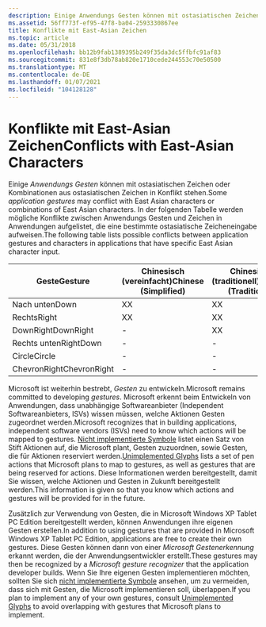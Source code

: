```yaml
---
description: Einige Anwendungs Gesten können mit ostasiatischen Zeichen oder Kombinationen aus ostasiatischen Zeichen in Konflikt stehen.
ms.assetid: 56ff773f-ef95-47f8-ba04-2593330867ee
title: Konflikte mit East-Asian Zeichen
ms.topic: article
ms.date: 05/31/2018
ms.openlocfilehash: bb12b9fab1389395b249f35da3dc5ffbfc91af83
ms.sourcegitcommit: 831e8f3db78ab820e1710cede244553c70e50500
ms.translationtype: MT
ms.contentlocale: de-DE
ms.lasthandoff: 01/07/2021
ms.locfileid: "104128128"
---
```

# <a name="conflicts-with-east-asian-characters"></a><span data-ttu-id="7eca5-103">Konflikte mit East-Asian Zeichen</span><span class="sxs-lookup"><span data-stu-id="7eca5-103">Conflicts with East-Asian Characters</span></span>

<span data-ttu-id="7eca5-104">Einige *Anwendungs Gesten* können mit ostasiatischen Zeichen oder Kombinationen aus ostasiatischen Zeichen in Konflikt stehen.</span><span class="sxs-lookup"><span data-stu-id="7eca5-104">Some *application gestures* may conflict with East Asian characters or combinations of East Asian characters.</span></span> <span data-ttu-id="7eca5-105">In der folgenden Tabelle werden mögliche Konflikte zwischen Anwendungs Gesten und Zeichen in Anwendungen aufgelistet, die eine bestimmte ostasiatische Zeicheneingabe aufweisen.</span><span class="sxs-lookup"><span data-stu-id="7eca5-105">The following table lists possible conflicts between application gestures and characters in applications that have specific East Asian character input.</span></span>



| <span data-ttu-id="7eca5-106">Geste</span><span class="sxs-lookup"><span data-stu-id="7eca5-106">Gesture</span></span>                 | <span data-ttu-id="7eca5-107">Chinesisch (vereinfacht)</span><span class="sxs-lookup"><span data-stu-id="7eca5-107">Chinese (Simplified)</span></span> | <span data-ttu-id="7eca5-108">Chinesisch (traditionell)</span><span class="sxs-lookup"><span data-stu-id="7eca5-108">Chinese (Traditional)</span></span> | <span data-ttu-id="7eca5-109">Japanisch</span><span class="sxs-lookup"><span data-stu-id="7eca5-109">Japanese</span></span>     | <span data-ttu-id="7eca5-110">Koreanisch</span><span class="sxs-lookup"><span data-stu-id="7eca5-110">Korean</span></span>       |
|-------------------------|----------------------|-----------------------|--------------|--------------|
| <span data-ttu-id="7eca5-111">Nach unten</span><span class="sxs-lookup"><span data-stu-id="7eca5-111">Down</span></span><br/>         | <span data-ttu-id="7eca5-112">X</span><span class="sxs-lookup"><span data-stu-id="7eca5-112">X</span></span><br/>         | <span data-ttu-id="7eca5-113">X</span><span class="sxs-lookup"><span data-stu-id="7eca5-113">X</span></span><br/>          | <span data-ttu-id="7eca5-114">X</span><span class="sxs-lookup"><span data-stu-id="7eca5-114">X</span></span><br/> | <span data-ttu-id="7eca5-115">X</span><span class="sxs-lookup"><span data-stu-id="7eca5-115">X</span></span><br/> |
| <span data-ttu-id="7eca5-116">Rechts</span><span class="sxs-lookup"><span data-stu-id="7eca5-116">Right</span></span><br/>        | <span data-ttu-id="7eca5-117">X</span><span class="sxs-lookup"><span data-stu-id="7eca5-117">X</span></span><br/>         | <span data-ttu-id="7eca5-118">X</span><span class="sxs-lookup"><span data-stu-id="7eca5-118">X</span></span><br/>          | <span data-ttu-id="7eca5-119">X</span><span class="sxs-lookup"><span data-stu-id="7eca5-119">X</span></span><br/> | <span data-ttu-id="7eca5-120">X</span><span class="sxs-lookup"><span data-stu-id="7eca5-120">X</span></span><br/> |
| <span data-ttu-id="7eca5-121">DownRight</span><span class="sxs-lookup"><span data-stu-id="7eca5-121">DownRight</span></span><br/>    | -<br/>         | <span data-ttu-id="7eca5-122">X</span><span class="sxs-lookup"><span data-stu-id="7eca5-122">X</span></span><br/>          | -<br/> | <span data-ttu-id="7eca5-123">X</span><span class="sxs-lookup"><span data-stu-id="7eca5-123">X</span></span><br/> |
| <span data-ttu-id="7eca5-124">Rechts unten</span><span class="sxs-lookup"><span data-stu-id="7eca5-124">RightDown</span></span><br/>    | -<br/>         | -<br/>          | <span data-ttu-id="7eca5-125">X</span><span class="sxs-lookup"><span data-stu-id="7eca5-125">X</span></span><br/> | <span data-ttu-id="7eca5-126">X</span><span class="sxs-lookup"><span data-stu-id="7eca5-126">X</span></span><br/> |
| <span data-ttu-id="7eca5-127">Circle</span><span class="sxs-lookup"><span data-stu-id="7eca5-127">Circle</span></span><br/>       | -<br/>         | -<br/>          | -<br/> | <span data-ttu-id="7eca5-128">X</span><span class="sxs-lookup"><span data-stu-id="7eca5-128">X</span></span><br/> |
| <span data-ttu-id="7eca5-129">ChevronRight</span><span class="sxs-lookup"><span data-stu-id="7eca5-129">ChevronRight</span></span><br/> | -<br/>         | -<br/>          | -<br/> | <span data-ttu-id="7eca5-130">X</span><span class="sxs-lookup"><span data-stu-id="7eca5-130">X</span></span><br/> |



 

<span data-ttu-id="7eca5-131">Microsoft ist weiterhin bestrebt, *Gesten* zu entwickeln.</span><span class="sxs-lookup"><span data-stu-id="7eca5-131">Microsoft remains committed to developing *gestures*.</span></span> <span data-ttu-id="7eca5-132">Microsoft erkennt beim Entwickeln von Anwendungen, dass unabhängige Softwareanbieter (Independent Softwareanbieters, ISVs) wissen müssen, welche Aktionen Gesten zugeordnet werden.</span><span class="sxs-lookup"><span data-stu-id="7eca5-132">Microsoft recognizes that in building applications, independent software vendors (ISVs) need to know which actions will be mapped to gestures.</span></span> <span data-ttu-id="7eca5-133">[Nicht implementierte Symbole](unimplemented-glyphs.md) listet einen Satz von Stift Aktionen auf, die Microsoft plant, Gesten zuzuordnen, sowie Gesten, die für Aktionen reserviert werden.</span><span class="sxs-lookup"><span data-stu-id="7eca5-133">[Unimplemented Glyphs](unimplemented-glyphs.md) lists a set of pen actions that Microsoft plans to map to gestures, as well as gestures that are being reserved for actions.</span></span> <span data-ttu-id="7eca5-134">Diese Informationen werden bereitgestellt, damit Sie wissen, welche Aktionen und Gesten in Zukunft bereitgestellt werden.</span><span class="sxs-lookup"><span data-stu-id="7eca5-134">This information is given so that you know which actions and gestures will be provided for in the future.</span></span>

<span data-ttu-id="7eca5-135">Zusätzlich zur Verwendung von Gesten, die in Microsoft Windows XP Tablet PC Edition bereitgestellt werden, können Anwendungen ihre eigenen Gesten erstellen.</span><span class="sxs-lookup"><span data-stu-id="7eca5-135">In addition to using gestures that are provided in Microsoft Windows XP Tablet PC Edition, applications are free to create their own gestures.</span></span> <span data-ttu-id="7eca5-136">Diese Gesten können dann von einer *Microsoft Gestenerkennung* erkannt werden, die der Anwendungsentwickler erstellt.</span><span class="sxs-lookup"><span data-stu-id="7eca5-136">These gestures may then be recognized by a *Microsoft gesture recognizer* that the application developer builds.</span></span> <span data-ttu-id="7eca5-137">Wenn Sie Ihre eigenen Gesten implementieren möchten, sollten Sie sich [nicht implementierte Symbole](unimplemented-glyphs.md) ansehen, um zu vermeiden, dass sich mit Gesten, die Microsoft implementieren soll, überlappen.</span><span class="sxs-lookup"><span data-stu-id="7eca5-137">If you plan to implement any of your own gestures, consult [Unimplemented Glyphs](unimplemented-glyphs.md) to avoid overlapping with gestures that Microsoft plans to implement.</span></span>

 

 




